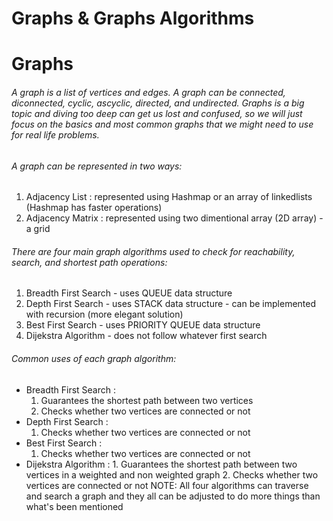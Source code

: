# Graphs & Graphs Algorithms

# Graphs

###### A graph is a list of vertices and edges. A graph can be connected, diconnected, cyclic, ascyclic, directed, and undirected. Graphs is a big topic and diving too deep can get us lost and confused, so we will just focus on the basics and most common graphs that we might need to use for real life problems.

###### A graph can be represented in two ways:

1. Adjacency List : represented using Hashmap or an array of linkedlists (Hashmap has faster operations)
2. Adjacency Matrix : represented using two dimentional array (2D array) - a grid

###### There are four main graph algorithms used to check for reachability, search, and shortest path operations:

1. Breadth First Search - uses QUEUE data structure
2. Depth First Search - uses STACK data structure - can be implemented with recursion (more elegant solution)
3. Best First Search - uses PRIORITY QUEUE data structure
4. Dijekstra Algorithm - does not follow whatever first search

###### Common uses of each graph algorithm:

- Breadth First Search :
  1. Guarantees the shortest path between two vertices
  2. Checks whether two vertices are connected or not
- Depth First Search :
  1. Checks whether two vertices are connected or not
- Best First Search :
  1. Checks whether two vertices are connected or not
- Dijekstra Algorithm : 1. Guarantees the shortest path between two vertices in a weighted and non weighted graph 2. Checks whether two vertices are connected or not
  NOTE: All four algorithms can traverse and search a graph and they all can be adjusted to do more things than what's been mentioned
